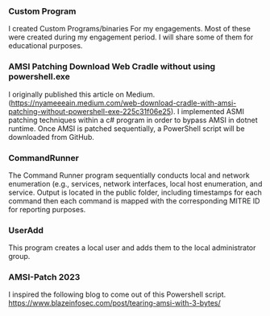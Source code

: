 ### Custom Program
 I created Custom Programs/binaries For my engagements. Most of these were created during my engagement period. I will share some of them for educational purposes.

### AMSI Patching Download Web Cradle without using powershell.exe
I originally published this article on Medium. (https://nyameeeain.medium.com/web-download-cradle-with-amsi-patching-without-powershell-exe-225c31f06e25).
I implemented ASMI patching techniques within a c# program in order to bypass AMSI in dotnet runtime. Once AMSI is patched sequentially, a PowerShell script will be downloaded from GitHub.

### CommandRunner
The Command Runner program sequentially conducts local and network enumeration (e.g., services, network interfaces, local host enumeration, and service. Output is located in the public folder, including timestamps for each command then each command is mapped with the corresponding MITRE ID for reporting purposes.

### UserAdd

This program creates a local user and adds them to the local administrator group.

### AMSI-Patch 2023
I inspired the following blog to come out of this Powershell script.
https://www.blazeinfosec.com/post/tearing-amsi-with-3-bytes/
